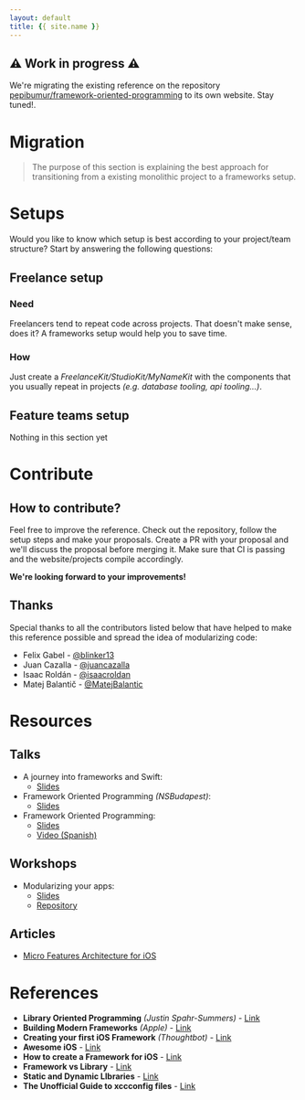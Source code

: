 ```yaml
---
layout: default
title: {{ site.name }}
---
```


## :warning: Work in progress :warning:
We're migrating the existing reference on the repository [pepibumur/framework-oriented-programming](https://github.com/pepibumur/framework-oriented-programming) to its own website. Stay tuned!.

# Migration
> The purpose of this section is explaining the best approach for transitioning from a existing monolithic project to a frameworks setup.

# Setups
Would you like to know which setup is best according to your project/team structure? Start by answering the following questions:

## Freelance setup

### Need 
Freelancers tend to repeat code across projects. That doesn't make sense, does it? A frameworks setup would help you to save time. 

### How
Just create a *FreelanceKit/StudioKit/MyNameKit* with the components that you usually repeat in projects *(e.g. database tooling, api tooling...)*.

## Feature teams setup
Nothing in this section yet

# Contribute

## How to contribute?

Feel free to improve the reference. Check out the repository, follow the setup steps and make your proposals. Create a PR with your proposal and we'll discuss the proposal before merging it. Make sure that CI is passing and the website/projects compile accordingly.

**We're looking forward to your improvements!**

## Thanks

Special thanks to all the contributors listed below that have helped to make this reference possible and spread the idea of modularizing code:

- Felix Gabel - [@blinker13](https://github.com/blinker13)
- Juan Cazalla -  [@juancazalla](https://github.com/juancazalla)
- Isaac Roldán - [@isaacroldan](https://github.com/isaacroldan)
- Matej Balantič - [@MatejBalantic](https://github.com/MatejBalantic)

# Resources

## Talks

- A journey into frameworks and Swift:
  - [Slides](https://speakerdeck.com/pepibumur/a-journey-into-frameworks-and-swift)
- Framework Oriented Programming *(NSBudapest)*:
  - [Slides](https://speakerdeck.com/pepibumur/framework-oriented-programming-nsbudapest)
- Framework Oriented Programming:
  - [Slides](https://speakerdeck.com/pepibumur/framework-oriented-programming)
  - [Video (Spanish)](https://www.youtube.com/watch?v=UFuDpcB4yTc)

## Workshops

- Modularizing your apps:
  - [Slides](https://speakerdeck.com/pepibumur/modularizing-your-apps)
  - [Repository](https://github.com/soundcloud/weatherito)

## Articles

- [Micro Features Architecture for iOS](https://blog.caramba.io/micro-features-architecture-for-ios-f81ca18f03ac)

# References

- **Library Oriented Programming** *(Justin Spahr-Summers)* - [Link](https://realm.io/news/justin-spahr-summers-library-oriented-programming/)
- **Building Modern Frameworks** *(Apple)* - [Link](https://developer.apple.com/videos/play/wwdc2014/416/)
- **Creating your first iOS Framework** *(Thoughtbot)* - [Link](https://robots.thoughtbot.com/creating-your-first-ios-framework)
- **Awesome iOS** - [Link](https://github.com/vsouza/awesome-ios)
- **How to create a Framework for iOS** - [Link](https://www.raywenderlich.com/65964/create-a-framework-for-ios)
- **Framework vs Library** - [Link](http://www.knowstack.com/framework-vs-library-cocoa-ios/)
- **Static and Dynamic LIbraries** - [Link](https://pewpewthespells.com/blog/static_and_dynamic_libraries.html)
- **The Unofficial Guide to xccconfig files** - [Link](https://pewpewthespells.com/blog/xcconfig_guide.html)
